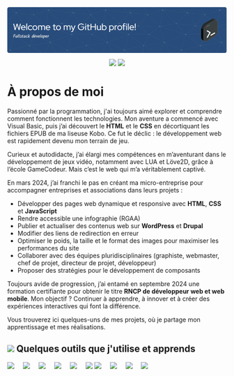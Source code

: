 <!--
**FabriceAtlan/FabriceAtlan** is a ✨ _special_ ✨ repository because its `README.md` (this file) appears on your GitHub profile.

Here are some ideas to get you started:

- 🔭 I’m currently working on ...
- 🌱 I’m currently learning ...
- 👯 I’m looking to collaborate on ...
- 🤔 I’m looking for help with ...
- 💬 Ask me about ...
- 📫 How to reach me: ...
- 😄 Pronouns: ...
- ⚡ Fun fact: ...
-->

<img align="center" src="./github-header-image.png" alt="Bannière de bienvenue sur mon profil GitHub, affichant un message de bienvenue et des éléments graphiques.">

<p align="center">
  <img src="https://github-readme-stats.vercel.app/api/top-langs/?username=FabriceAtlan&layout=compact" style="height: 150px;"/>
  <img src="https://github-readme-stats.vercel.app/api?username=FabriceAtlan&show_icons=true&count_private=true&hide=prs" style="height: 150px;"/>
</p>


# À propos de moi

Passionné par la programmation, j'ai toujours aimé explorer et comprendre comment fonctionnent les technologies. Mon aventure a commencé avec Visual Basic, puis j’ai découvert le **HTML** et le **CSS** en décortiquant les fichiers EPUB de ma liseuse Kobo. Ce fut le déclic&nbsp;: le développement web est rapidement devenu mon terrain de jeu.

Curieux et autodidacte, j’ai élargi mes compétences en m’aventurant dans le développement de jeux vidéo, notamment avec LUA et Löve2D, grâce à l’école GameCodeur. Mais c’est le web qui m’a véritablement captivé.

En mars&nbsp;2024, j’ai franchi le pas en créant ma micro-entreprise pour accompagner entreprises et associations dans leurs projets&nbsp;:

- Développer des pages web dynamique et responsive avec **HTML**, **CSS** et **JavaScript**
- Rendre accessible une infographie&nbsp;(RGAA)
- Publier et actualiser des contenus web sur **WordPress** et **Drupal**
- Modifier des liens de redirection en erreur
- Optimiser le poids, la taille et le format des images pour maximiser les performances du site
- Collaborer avec des équipes pluridisciplinaires (graphiste, webmaster, chef de projet, directeur de projet, développeur)
- Proposer des stratégies pour le développement de composants

Toujours avide de progression, j’ai entamé en septembre&nbsp;2024 une formation certifiante pour obtenir le titre **RNCP de développeur web et web mobile**. Mon objectif&nbsp;? Continuer à apprendre, à innover et à créer des expériences interactives qui font la différence.

Vous trouverez ici quelques-uns de mes projets, où je partage mon apprentissage et mes réalisations.

## <img style="width: 32px;" src="https://img.icons8.com/?size=100&id=WMvhDPZBJ9X2&format=png&color=000000"/> Quelques outils que j'utilise et apprends

<p style="margin: 0 0 3rem;">
  <img src="https://github.com/user-attachments/assets/809d7e2e-e430-492c-b82b-44c966049a8c" style="padding-right:1rem;width: 64px;">
  <img src="https://github.com/user-attachments/assets/b84a76c5-e47f-467a-9a7f-31ee70e1d713" style="padding-right:1rem;width: 64px;">
  <img src="https://github.com/user-attachments/assets/6852833e-6d0c-4d96-8648-121cb9034e5b" style="padding-right:1rem;width: 64px;">
  <img src="https://img.icons8.com/?size=100&id=HcQEdKCkXUs3&format=png&color=000000" style="padding-right:1rem;width: 64px;">
  <img src="https://github.com/user-attachments/assets/ff3448e2-dfbd-448c-99ca-821db9122b05" style="padding-right:1rem;width: 64px;">
  <img src="https://img.icons8.com/?size=100&id=123603&format=png&color=000000" style="width: 64px;">
  <img src="https://img.icons8.com/?size=100&id=hsPbhkOH4FMe&format=png&color=000000" style="padding-right:1rem;width: 64px;">
  <img src="https://img.icons8.com/?size=100&id=WNoJgbzDr3i2&format=png&color=000000" style="padding-right:1rem;width: 64px;">
  <img src="https://img.icons8.com/?size=100&id=rgPSE6nAB766&format=png&color=000000" style="padding-right:1rem;width: 64px;">
  <img src="https://img.icons8.com/?size=100&id=W0YEwBDDfTeu&format=png&color=000000" style="padding-right:1rem;width: 64px;">
</p>










